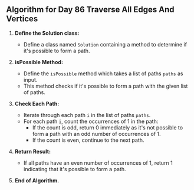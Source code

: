 ## Algorithm for Day 86 **Traverse All Edges And Vertices**

1. **Define the Solution class:**
   - Define a class named `Solution` containing a method to determine if it's possible to form a path.

2. **isPossible Method:**
   - Define the `isPossible` method which takes a list of paths `paths` as input.
   - This method checks if it's possible to form a path with the given list of paths.

3. **Check Each Path:**
   - Iterate through each path `i` in the list of paths `paths`.
   - For each path `i`, count the occurrences of 1 in the path:
     - If the count is odd, return 0 immediately as it's not possible to form a path with an odd number of occurrences of 1.
     - If the count is even, continue to the next path.

4. **Return Result:**
   - If all paths have an even number of occurrences of 1, return 1 indicating that it's possible to form a path.

5. **End of Algorithm.**